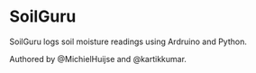 SoilGuru
========

SoilGuru logs soil moisture readings using Ardruino and Python.

Authored by @MichielHuijse and @kartikkumar.
